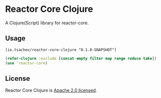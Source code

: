 # Reactor Core Clojure

A Clojure(Script) library for reactor-core.

## Usage

```
[io.tsachev/reactor-core-clojure "0.1.0-SNAPSHOT"]
```

```clojure
(refer-clojure :exclude [concat empty filter map range reduce take])
(use 'reactor-core)
```

## License

Reactor Core Clojure is [Apache 2.0 licensed](https://www.apache.org/licenses/LICENSE-2.0.html).
